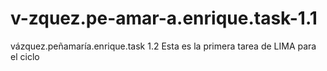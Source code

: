 # v-zquez.pe-amar-a.enrique.task-1.1
vázquez.peñamaría.enrique.task 1.2
Esta es la primera tarea de LIMA para el ciclo
